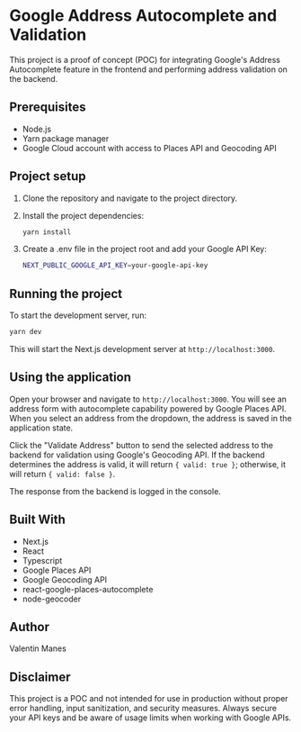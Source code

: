 # Google Address Autocomplete and Validation

This project is a proof of concept (POC) for integrating Google's Address Autocomplete feature in the frontend and performing address validation on the backend.

## Prerequisites

- Node.js
- Yarn package manager
- Google Cloud account with access to Places API and Geocoding API

## Project setup

1. Clone the repository and navigate to the project directory.
2. Install the project dependencies:

   ```bash
   yarn install
   ```

3. Create a .env file in the project root and add your Google API Key:

   ```bash
   NEXT_PUBLIC_GOOGLE_API_KEY=your-google-api-key
   ```

## Running the project

To start the development server, run:
```bash
yarn dev
```

This will start the Next.js development server at `http://localhost:3000`.

## Using the application

Open your browser and navigate to `http://localhost:3000`. You will see an address form with autocomplete capability powered by Google Places API. When you select an address from the dropdown, the address is saved in the application state.

Click the "Validate Address" button to send the selected address to the backend for validation using Google's Geocoding API. If the backend determines the address is valid, it will return `{ valid: true }`; otherwise, it will return `{ valid: false }`.

The response from the backend is logged in the console.

## Built With

- Next.js
- React
- Typescript
- Google Places API
- Google Geocoding API
- react-google-places-autocomplete
- node-geocoder

## Author

Valentin Manes

## Disclaimer

This project is a POC and not intended for use in production without proper error handling, input sanitization, and security measures. Always secure your API keys and be aware of usage limits when working with Google APIs.
